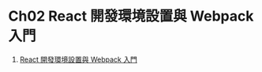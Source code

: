 # Ch02 React 開發環境設置與 Webpack 入門

1. [React 開發環境設置與 Webpack 入門](https://github.com/kdchang/reactjs101/blob/master/Ch02/webpack-dev-enviroment.md)
